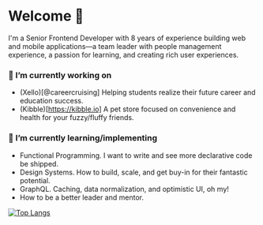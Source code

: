 # Welcome 👋

I'm a Senior Frontend Developer with 8 years of experience building web and mobile applications—a team leader with people management experience, a passion for learning, and creating rich user experiences. 

### 🔭 I’m currently working on

- (Xello)[@careercruising] Helping students realize their future career and education success. 
- (Kibble)[https://kibble.io] A pet store focused on convenience and health for your fuzzy/fluffy friends.  

### 🌱 I’m currently learning/implementing

- Functional Programming. I want to write and see more declarative code be shipped. 
- Design Systems. How to build, scale, and get buy-in for their fantastic potential. 
- GraphQL. Caching, data normalization, and optimistic UI, oh my! 
- How to be a better leader and mentor.

[![Top Langs](https://github-readme-stats.vercel.app/api/top-langs/?username=alexmgrant&layout=compact)](https://github.com/alexmgrant/github-readme-stats)
